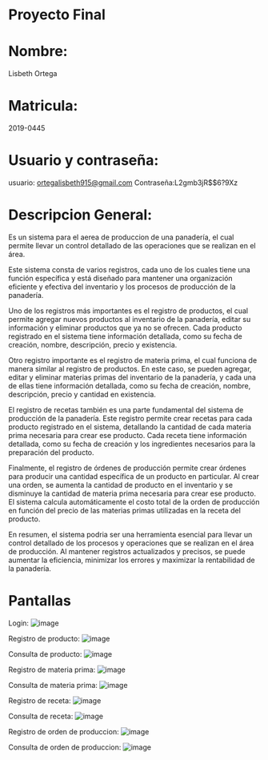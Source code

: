 # Proyecto Final
# Nombre:
Lisbeth Ortega
# Matricula:
2019-0445
 # Usuario y contraseña:
 usuario: ortegalisbeth915@gmail.com
 Contraseña:L2gmb3jR$$6?9Xz
 
# Descripcion General: 
Es un sistema para el aerea de produccion de una panadería, el cual permite llevar un control detallado de las operaciones que se realizan en el área.

Este sistema consta de varios registros, cada uno de los cuales tiene una función específica y está diseñado para mantener una organización eficiente y efectiva del inventario y los procesos de producción de la panadería.

Uno de los registros más importantes es el registro de productos, el cual permite agregar nuevos productos al inventario de la panadería, editar su información y eliminar productos que ya no se ofrecen. Cada producto registrado en el sistema tiene información detallada, como su fecha de creación, nombre, descripción, precio y existencia.

Otro registro importante es el registro de materia prima, el cual funciona de manera similar al registro de productos. En este caso, se pueden agregar, editar y eliminar materias primas del inventario de la panadería, y cada una de ellas tiene información detallada, como su fecha de creación, nombre, descripción, precio y cantidad en existencia.

El registro de recetas también es una parte fundamental del sistema de producción de la panadería. Este registro permite crear recetas para cada producto registrado en el sistema, detallando la cantidad de cada materia prima necesaria para crear ese producto. Cada receta tiene información detallada, como su fecha de creación y los ingredientes necesarios para la preparación del producto.

Finalmente, el registro de órdenes de producción permite crear órdenes para producir una cantidad específica de un producto en particular. Al crear una orden, se aumenta la cantidad de producto en el inventario y se disminuye la cantidad de materia prima necesaria para crear ese producto. El sistema calcula automáticamente el costo total de la orden de producción en función del precio de las materias primas utilizadas en la receta del producto.

En resumen, el sistema podria ser una herramienta esencial para llevar un control detallado de los procesos y operaciones que se realizan en el área de producción. Al mantener registros actualizados y precisos, se puede aumentar la eficiencia, minimizar los errores y maximizar la rentabilidad de la panadería.

# Pantallas
Login: ![image](https://user-images.githubusercontent.com/118750598/231587668-74aa5c0e-1ad8-4254-b6c4-58276d6b0cd8.png)

Registro de producto: ![image](https://user-images.githubusercontent.com/118750598/231587795-d44317ae-4606-4486-8594-687dc7c84453.png)

Consulta de producto: ![image](https://user-images.githubusercontent.com/118750598/231587907-a7530475-e51d-43b5-a882-375c10d28356.png)

Registro de materia prima: ![image](https://user-images.githubusercontent.com/118750598/231589850-568a193e-e8d6-4982-934d-5421c2a300e3.png)

Consulta de materia prima: ![image](https://user-images.githubusercontent.com/118750598/231588086-415ea0fe-372a-44f0-b933-f87cbcbba4a4.png)

Registro de receta: ![image](https://user-images.githubusercontent.com/118750598/231588574-f2cbb757-f4a8-4dd8-9ed8-223e59f84b1d.png)

Consulta de receta:  ![image](https://user-images.githubusercontent.com/118750598/231588246-f5635209-dec0-4f4a-bb3a-bbfda14ad743.png)

Registro de orden de produccion: ![image](https://user-images.githubusercontent.com/118750598/231588735-30f8d512-542b-4627-88de-4233f7855598.png)

Consulta de orden de produccion: ![image](https://user-images.githubusercontent.com/118750598/231588857-aef64630-01b8-4d3c-9323-377ad73ead26.png)

